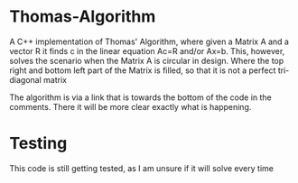 # Thomas-Algorithm
A C++ implementation of Thomas' Algorithm, where given a Matrix A and a vector R it finds c in the linear equation Ac=R and/or Ax=b.  This, however, solves the scenario when the Matrix A is circular in design.  Where the top right and bottom left part of the Matrix is filled, so that it is not a perfect tri-diagonal matrix 

The algorithm is via a link that is towards the bottom of the code in the comments.  There it will be more clear exactly what is happening.

# Testing
This code is still getting tested, as I am unsure if it will solve every time
